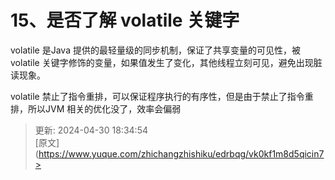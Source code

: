 # 15、是否了解 volatile 关键字

volatile 是Java 提供的最轻量级的同步机制，保证了共享变量的可见性，被volatile 关键字修饰的变量，如果值发生了变化，其他线程立刻可见，避免出现脏读现象。

volatile 禁止了指令重排，可以保证程序执行的有序性，但是由于禁止了指令重排，所以JVM 相关的优化没了，效率会偏弱



> 更新: 2024-04-30 18:34:54  
> [原文](https://www.yuque.com/zhichangzhishiku/edrbqg/vk0kf1m8d5qicin7>